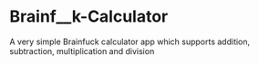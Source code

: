 # Brainf__k-Calculator
A very simple Brainfuck calculator app which supports addition, subtraction, multiplication and division
